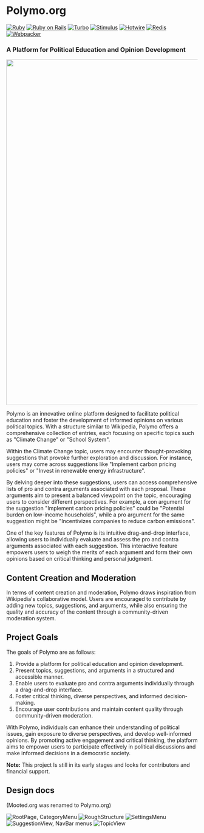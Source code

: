 # Polymo.org
[![Ruby](https://img.shields.io/badge/Ruby-3.1.3-red?style=for-the-badge&logo=ruby&logoColor=white&color=CC342D)](https://ruby-lang.org/)
[![Ruby on Rails](https://img.shields.io/badge/Rails-7.0.3.1-%23CC0000?style=for-the-badge&logo=ruby-on-rails&logoColor=white&color=CC0000)](https://rubyonrails.org/)
[![Turbo](https://img.shields.io/badge/Turbo-Rails-%232585d4?style=for-the-badge&logo=hotwire-turbo&logoColor=white&color=2383D6)](https://turbo.hotwired.dev)
[![Stimulus](https://img.shields.io/badge/Stimulus-Rails-%232585d4?style=for-the-badge&logo=hotwire-stimulus&logoColor=white&color=2383D6)](https://stimulus.hotwired.dev)
[![Hotwire](https://img.shields.io/badge/Hotwire-Rails-%232585d4?style=for-the-badge&logo=hotwire&logoColor=white&color=2383D6)](https://hotwire.dev)
[![Redis](https://img.shields.io/badge/Redis-%23DC382D?style=for-the-badge&logo=redis&logoColor=white&color=DC382D)](https://redis.io/)
[![Webpacker](https://img.shields.io/badge/Webpacker-%232B2B2B?style=for-the-badge&logo=webpack&color=2B2B2B)](https://github.com/rails/webpacker)

### A Platform for Political Education and Opinion Development
<img width="910" src="https://github.com/SpyrexDE/polymo/assets/57133330/1c4f4ea9-2d56-4ade-835b-1205299fc344">

Polymo is an innovative online platform designed to facilitate political education and foster the development of informed opinions on various political topics. With a structure similar to Wikipedia, Polymo offers a comprehensive collection of entries, each focusing on specific topics such as "Climate Change" or "School System".

Within the Climate Change topic, users may encounter thought-provoking suggestions that provoke further exploration and discussion. For instance, users may come across suggestions like "Implement carbon pricing policies" or "Invest in renewable energy infrastructure".

By delving deeper into these suggestions, users can access comprehensive lists of pro and contra arguments associated with each proposal. These arguments aim to present a balanced viewpoint on the topic, encouraging users to consider different perspectives. For example, a con argument for the suggestion "Implement carbon pricing policies" could be "Potential burden on low-income households", while a pro argument for the same suggestion might be "Incentivizes companies to reduce carbon emissions".

One of the key features of Polymo is its intuitive drag-and-drop interface, allowing users to individually evaluate and assess the pro and contra arguments associated with each suggestion. This interactive feature empowers users to weigh the merits of each argument and form their own opinions based on critical thinking and personal judgment.

## Content Creation and Moderation

In terms of content creation and moderation, Polymo draws inspiration from Wikipedia's collaborative model. Users are encouraged to contribute by adding new topics, suggestions, and arguments, while also ensuring the quality and accuracy of the content through a community-driven moderation system.

## Project Goals

The goals of Polymo are as follows:

1. Provide a platform for political education and opinion development.
2. Present topics, suggestions, and arguments in a structured and accessible manner.
3. Enable users to evaluate pro and contra arguments individually through a drag-and-drop interface.
4. Foster critical thinking, diverse perspectives, and informed decision-making.
5. Encourage user contributions and maintain content quality through community-driven moderation.

With Polymo, individuals can enhance their understanding of political issues, gain exposure to diverse perspectives, and develop well-informed opinions. By promoting active engagement and critical thinking, the platform aims to empower users to participate effectively in political discussions and make informed decisions in a democratic society.

**Note:** This project Is still in its early stages and looks for contributors and financial support.


## Design docs
(Mooted.org was renamed to Polymo.org)

![RootPage, CategoryMenu](https://github.com/SpyrexDE/polymo/assets/57133330/f65a51f5-c301-4964-be60-927e93c30244)
![RoughStructure](https://github.com/SpyrexDE/polymo/assets/57133330/fc3bc1a4-0bc4-4661-9885-dae9ffc4fe83)
![SettingsMenu](https://github.com/SpyrexDE/polymo/assets/57133330/69bd6a75-9427-4baa-9946-5308ea73b386)
![SuggestionView, NavBar menus](https://github.com/SpyrexDE/polymo/assets/57133330/7a7c25cb-8a92-4e7c-8a9a-ebdc2edb1786)
![TopicView](https://github.com/SpyrexDE/polymo/assets/57133330/22b2bc40-b5e7-4f49-95c4-754917f7e2e6)
